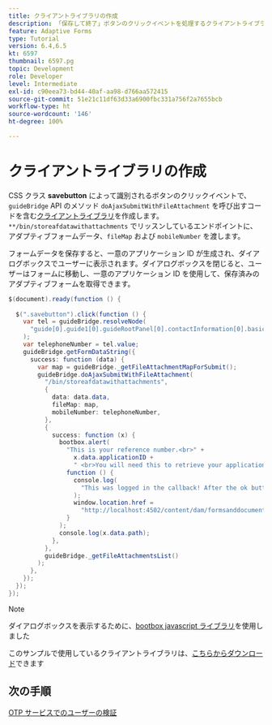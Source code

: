 ```yaml
---
title: クライアントライブラリの作成
description: 「保存して終了」ボタンのクリックイベントを処理するクライアントライブラリを作成します
feature: Adaptive Forms
type: Tutorial
version: 6.4,6.5
kt: 6597
thumbnail: 6597.pg
topic: Development
role: Developer
level: Intermediate
exl-id: c90eea73-bd44-40af-aa98-d766aa572415
source-git-commit: 51e21c11df63d33a6900fbc331a756f2a7655bcb
workflow-type: ht
source-wordcount: '146'
ht-degree: 100%

---
```


# クライアントライブラリの作成

CSS クラス **savebutton** によって識別されるボタンのクリックイベントで、`guideBridge` API のメソッド `doAjaxSubmitWithFileAttachment` を呼び出すコードを含む[クライアントライブラリ](https://experienceleague.adobe.com/docs/experience-manager-65/developing/introduction/clientlibs.html?lang=ja)を作成します。`**/bin/storeafdatawithattachments` でリッスンしているエンドポイントに、アダプティブフォームデータ、`fileMap` および `mobileNumber` を渡します。

フォームデータを保存すると、一意のアプリケーション ID が生成され、ダイアログボックスでユーザーに表示されます。ダイアログボックスを閉じると、ユーザーはフォームに移動し、一意のアプリケーション ID を使用して、保存済みのアダプティブフォームを取得できます。

```java
$(document).ready(function () {
  
  $(".savebutton").click(function () {
    var tel = guideBridge.resolveNode(
      "guide[0].guide1[0].guideRootPanel[0].contactInformation[0].basicContact[0].telephoneNumber[0]"
    );
    var telephoneNumber = tel.value;
    guideBridge.getFormDataString({
      success: function (data) {
        var map = guideBridge._getFileAttachmentMapForSubmit();
        guideBridge.doAjaxSubmitWithFileAttachment(
          "/bin/storeafdatawithattachments",
          {
            data: data.data,
            fileMap: map,
            mobileNumber: telephoneNumber,
          },
          {
            success: function (x) {
              bootbox.alert(
                "This is your reference number.<br>" +
                  x.data.applicationID +
                  " <br>You will need this to retrieve your application",
                function () {
                  console.log(
                    "This was logged in the callback! After the ok button was pressed"
                  );
                  window.location.href =
                    "http://localhost:4502/content/dam/formsanddocuments/myaccountform/jcr:content?wcmmode=disabled";
                }
              );
              console.log(x.data.path);
            },
          },
          guideBridge._getFileAttachmentsList()
        );
      },
    });
  });
});
```

>[!NOTE]
> ダイアログボックスを表示するために、[bootbox javascript ライブラリ](http://bootboxjs.com/examples.html)を使用しました

このサンプルで使用しているクライアントライブラリは、[こちらからダウンロード](assets/store-af-with-attachments-client-lib.zip)できます

## 次の手順

[OTP サービスでのユーザーの検証](./verify-users-with-otp.md)